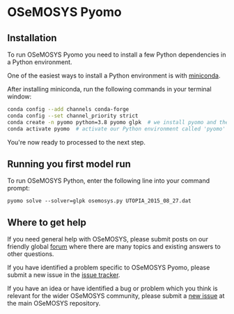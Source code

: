 # OSeMOSYS Pyomo

## Installation

To run OSeMOSYS Pyomo you need to install a few Python dependencies in a Python environment.

One of the easiest ways to install a Python environment is with
[miniconda](https://docs.conda.io/en/latest/miniconda.html).

After installing miniconda, run the following commands in your terminal window:

```bash
conda config --add channels conda-forge
conda config --set channel_priority strict
conda create -n pyomo python=3.8 pyomo glpk  # we install pyomo and the free GLPK solver
conda activate pyomo  # activate our Python environment called 'pyomo'
```

You're now ready to processed to the next step.

## Running you first model run

To run OSeMOSYS Python, enter the following line into your command prompt:

    pyomo solve --solver=glpk osemosys.py UTOPIA_2015_08_27.dat

## Where to get help

If you need general help with OSeMOSYS, please submit posts on our friendly global
[forum](https://groups.google.com/forum/#!forum/osemosys) where there are many topics
and existing answers to other questions.

If you have identified a problem specific to OSeMOSYS Pyomo, please submit a new issue in the [issue tracker](https://github.com/OSeMOSYS/OSeMOSYS_Pyomo/issues/new).

If you have an idea or have identified a bug or problem which you think is relevant for the wider OSeMOSYS
community, please submit a [new issue](https://github.com/OSeMOSYS/OSeMOSYS/issues/new/choose) at the main OSeMOSYS repository.
